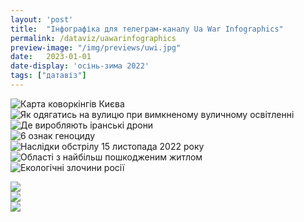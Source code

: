 ```yaml
---
layout: 'post'
title:  "Інфографіка для телеграм-каналу Ua War Infographics"
permalink: /dataviz/uawarinfographics
preview-image: "/img/previews/uwi.jpg"
date:   2023-01-01
date-display: 'осінь-зима 2022'
tags: ["датавіз"] 
---
```


<img id="vkursi" src="https://i.imgur.com/HubSKun.jpg" alt="Карта коворкінгів Києва"><br>
<img id="vkursi" src="https://i.imgur.com/vnIuW06.png" alt="Як одягатись на вулицю при вимкненому вуличному освітленні"><br>
<img id="vkursi" src="https://i.imgur.com/g8i2vgA.png" alt="Де виробляють іранські дрони"><br>
<img id="vkursi" src="https://i.imgur.com/5h6vXBc.png" alt="6 ознак геноциду"><br>
<img id="vkursi" src="https://i.imgur.com/NgcpccG.png" alt="Наслідки обстрілу 15 листопада 2022 року"><br>
<img id="vkursi" src="https://i.imgur.com/ND9xxLo.png" alt="Області з найбільш пошкодженим житлом"><br>
<img id="vkursi" src="https://i.imgur.com/oD0VEK9.png" alt="Екологічні злочини росії"><br>

<!--бюджет-->
<img id="vkursi" src="https://i.imgur.com/s37w9de.png"><br>
<img id="vkursi" src="https://i.imgur.com/DMpbdG7.png"><br>
<img id="vkursi" src="https://i.imgur.com/15nkXwS.png"><br>